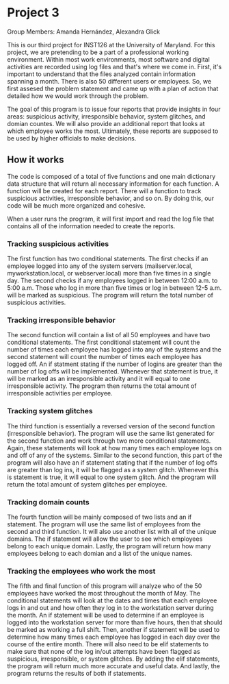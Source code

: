# Project 3
Group Members: Amanda Hernández, Alexandra Glick

This is our third project for INST126 at the University of Maryland. For this project, we are pretending to be a part of a
professional working environment. Within most work environments, most software and digital activities are recorded using log files and that's where we come in. 
First, it's important to understand that the files analyzed contain information spanning a month. There is also 50 different users or employees. So, we first assesed the problem statement and came up with a plan of action that detailed how we would work through the problem. 

The goal of this program is to issue four reports that provide insights in four areas: suspicious activity, irresponsible behavior, system glitches, and domian countes. We will also provide an additional report that looks at which employee works the most. Ultimately, these reports are supposed to be used by higher officials to make decisions. 

## How it works

The code is composed of a total of five functions and one main dictionary data structure that will return all necessary information for each function. A function will be created for each report. There will a function to track suspicious activities, irresponsible behavior, and so on. By doing this, our code will be much more organized and cohesive. 

When a user runs the program, it will first import and read the log file that contains all of the information needed to create the reports. 

### Tracking suspicious activities

The first function has two conditional statements. The first checks if an employee logged into any of the system servers (mailserver.local, myworkstation.local, or webserver.local) more than five times in a single day. The second checks if any employees logged in between 12:00 a.m. to 5:00 a.m. Those who log in more than five times or log in between 12-5 a.m. will be marked as suspicious. The program will return the total number of suspicious activities. 

### Tracking irresponsible behavior 

The second function will contain a list of all 50 employees and have two conditional statements. The first conditional statement will count the number of times each employee has logged into any of the systems and the second statement will count the number of times each employee has logged off. An if statment stating if the number of logins are greater than the number of log offs will be implemented. Whenever that statement is true, it will be marked as an irresponsible activity and it will equal to one irresponsible activity. The program then returns the total amount of irresponsible activities per employee. 

### Tracking system glitches

The third function is essentially a reversed version of the second function (irresponsible behavior). The program will use the same list generated for the second function and work through two more conditional statements. Again, these statements will look at how many times each employee logs on and off of any of the systems. Similar to the second function, this part of the program will also have an if statement stating that if the number of log offs are greater than log ins, it will be flagged as a system glitch. Whenever this is statement is true, it will equal to one system glitch. And the program will return the total amount of system glitches per employee.

### Tracking domain counts

The fourth function will be mainly composed of two lists and an if statement. The program will use the same list of employees from the second and third function. It will also use another list with all of the unique domains. The if statement will allow the user to see which employees belong to each unique domain. Lastly, the program will return how many employees belong to each domian and a list of the unique names.

### Tracking the employees who work the most

The fifth and final function of this program will analyze who of the 50 employees have worked the most throughout the month of May. The conditional statements will look at the dates and times that each employee logs in and out and how often they log in to the workstation server during the month. An if statement will be used to determine if an employee is logged into the workstation server for more than five hours, then that should be marked as working a full shift. Then, another if statement will be used to determine how many times each employee has logged in each day over the course of the entire month. There will also need to be elif statements to make sure that none of the log in/out attempts have been flagged as suspicious, irresponsible, or system glitches. By adding the elif statements, the program will return much more accurate and useful data. And lastly, the program returns the results of both if statements. 
